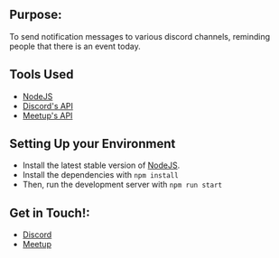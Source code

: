 ## Purpose:
To send notification messages to various discord channels, reminding people that there is an event today.

## Tools Used
- [NodeJS](https://nodejs.org/en/)
- [Discord's API](https://discord.com/developers/docs/intro)
- [Meetup's API](https://www.meetup.com/api/general/)

## Setting Up your Environment
- Install the latest stable version of [NodeJS](https://nodejs.org/en/).
- Install the dependencies with `npm install`
- Then, run the development server with `npm run start`

## Get in Touch!:
- [Discord](https://discord.gg/jFD8dZP)
- [Meetup](https://www.meetup.com/open-sgf)